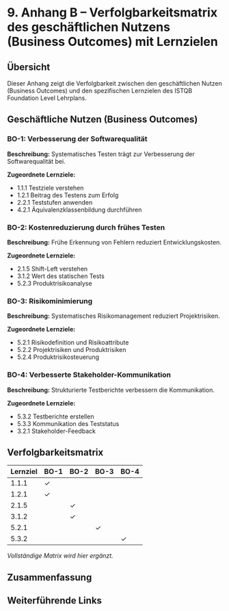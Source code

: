 # 9. Anhang B – Verfolgbarkeitsmatrix des geschäftlichen Nutzens (Business Outcomes) mit Lernzielen

## Übersicht

Dieser Anhang zeigt die Verfolgbarkeit zwischen den geschäftlichen Nutzen (Business Outcomes) und den spezifischen Lernzielen des ISTQB Foundation Level Lehrplans.

## Geschäftliche Nutzen (Business Outcomes)

### BO-1: Verbesserung der Softwarequalität

**Beschreibung:** Systematisches Testen trägt zur Verbesserung der Softwarequalität bei.

**Zugeordnete Lernziele:**

- 1.1.1 Testziele verstehen
- 1.2.1 Beitrag des Testens zum Erfolg
- 2.2.1 Teststufen anwenden
- 4.2.1 Äquivalenzklassenbildung durchführen

### BO-2: Kostenreduzierung durch frühes Testen

**Beschreibung:** Frühe Erkennung von Fehlern reduziert Entwicklungskosten.

**Zugeordnete Lernziele:**

- 2.1.5 Shift-Left verstehen
- 3.1.2 Wert des statischen Tests
- 5.2.3 Produktrisikoanalyse

### BO-3: Risikominimierung

**Beschreibung:** Systematisches Risikomanagement reduziert Projektrisiken.

**Zugeordnete Lernziele:**

- 5.2.1 Risikodefinition und Risikoattribute
- 5.2.2 Projektrisiken und Produktrisiken
- 5.2.4 Produktrisikosteuerung

### BO-4: Verbesserte Stakeholder-Kommunikation

**Beschreibung:** Strukturierte Testberichte verbessern die Kommunikation.

**Zugeordnete Lernziele:**

- 5.3.2 Testberichte erstellen
- 5.3.3 Kommunikation des Teststatus
- 3.2.1 Stakeholder-Feedback

## Verfolgbarkeitsmatrix

| Lernziel | BO-1 | BO-2 | BO-3 | BO-4 |
| -------- | ---- | ---- | ---- | ---- |
| 1.1.1    | ✓    |      |      |      |
| 1.2.1    | ✓    |      |      |      |
| 2.1.5    |      | ✓    |      |      |
| 3.1.2    |      | ✓    |      |      |
| 5.2.1    |      |      | ✓    |      |
| 5.3.2    |      |      |      | ✓    |

_Vollständige Matrix wird hier ergänzt._

## Zusammenfassung

## Weiterführende Links
